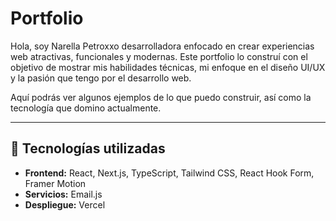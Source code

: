 # Portfolio 

Hola, soy Narella Petroxxo desarrolladora enfocado en crear experiencias web atractivas, funcionales y modernas. Este portfolio lo construí con el objetivo de mostrar mis habilidades técnicas, mi enfoque en el diseño UI/UX y la pasión que tengo por el desarrollo web.

Aquí podrás ver algunos ejemplos de lo que puedo construir, así como la tecnología que domino actualmente.

---

## 🚀 Tecnologías utilizadas

- **Frontend:** React, Next.js, TypeScript, Tailwind CSS, React Hook Form, Framer Motion
- **Servicios:** Email.js
- **Despliegue:** Vercel


